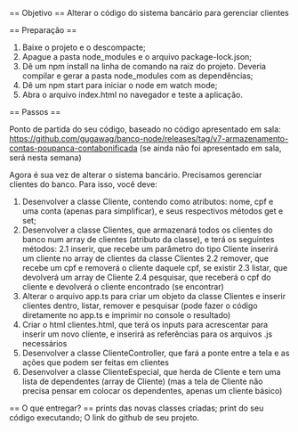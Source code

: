 == Objetivo ==
Alterar o código do sistema bancário para gerenciar clientes

== Preparação ==
1. Baixe o projeto e o descompacte;
2. Apague a pasta node_modules e o arquivo package-lock.json;
3. Dê um npm install na linha de comando na raiz do projeto. Deveria compilar e gerar a pasta node_modules com as dependências;
4. Dê um npm start para iniciar o node em watch mode;
5. Abra o arquivo index.html no navegador e teste a aplicação.

== Passos ==

Ponto de partida do seu código, baseado no código apresentado em sala: https://github.com/gugawag/banco-node/releases/tag/v7-armazenamento-contas-poupanca-contabonificada (se ainda não foi apresentado em sala, será nesta semana)

Agora é sua vez de alterar o sistema bancário. Precisamos gerenciar clientes do banco. Para isso, você deve:

1. Desenvolver a classe Cliente, contendo como atributos: nome, cpf e uma conta (apenas para simplificar), e seus respectivos métodos get e set;
2. Desenvolver a classe Clientes, que armazenará todos os clientes do banco num array de clientes (atributo da classe), e terá os seguintes métodos:
2.1 inserir, que recebe um parâmetro do tipo Cliente inserirá um cliente no array de clientes da classe Clientes
2.2 remover, que recebe um cpf e removerá o cliente daquele cpf, se existir
2.3 listar, que devolverá um array de Cliente
2.4 pesquisar, que receberá o cpf do cliente e devolverá o cliente encontrado (se encontrar)
3. Alterar o arquivo app.ts para criar um objeto da classe Clientes e inserir clientes dentro, listar, remover e pesquisar (pode fazer o código diretamente no app.ts e imprimir no console o resultado)
4. Criar o html clientes.html, que terá os inputs para acrescentar para inserir um novo cliente, e inserirá as referências para os arquivos .js necessários
5. Desenvolver a classe ClienteController, que fará a ponte entre a tela e as ações que podem ser feitas em clientes
6. Desenvolver a classe ClienteEspecial, que herda de Cliente e tem uma lista de dependentes (array de Cliente) (mas a tela de Cliente não precisa pensar em colocar os dependentes, apenas um cliente básico)

== O que entregar? ==
prints das novas classes criadas;
print do seu código executando;
O link do github de seu projeto.